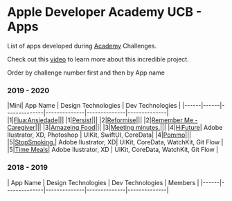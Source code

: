 # Apple Developer Academy UCB - Apps 

List of apps developed during [Academy](https://developeracademyucb.com.br) Challenges.

Check out this [video](https://www.youtube.com/watch?v=GMFP9rOa5iA)  to learn more about this incredible project.

Order by challenge number first and then by App name
<!-- PLEASE READ! -->
<!-- Enter the application name below in mini challenge order and then alphabetically by the first name.-->
<!-- If your application is not part of any mini challenge type "-" in the Mini n˚ column. -->

### 2019 - 2020
|Mini| App Name | Design Technologies | Dev Technologies |
|------|------|--------------|--------------|--------------|--------------|
|1|[Flua:Ansiedade](https://apps.apple.com/br/app/flua-ansiedade/id1469923904)|||
|1|[Persist](https://apps.apple.com/br/app/persist/id1469632896)|||
|2|[Reformise](https://apps.apple.com/br/app/reformise/id1480899346)|||
|2|[Remember Me - Caregiver](https://apps.apple.com/br/app/remember-me-caregiver/id1481000591)|||
|3|[Amazeing Food](https://apps.apple.com/br/app/amazeing-food/id1495912117)|||
|3|[Meeting minutes.](https://apps.apple.com/br/app/meeting-minutes/id1497013430)|||
|4|[HiFuture](https://apps.apple.com/br/app/hifuture/id1510629091)| Adobe Ilustrator, XD, Photoshop | UIKit, SwiftUI, CoreData|
|4|[Pommo](https://apps.apple.com/az/app/pommo/id1513669255)|||
|5|[StopSmoking.](https://apps.apple.com/br/app/stopsmoking/id1519508820)| Adobe Ilustrator, XD| UIKit, CoreData, WatchKit, Git Flow |
|5|[Time Meals](https://apps.apple.com/us/app/id1519529652)| Adobe Ilustrator, XD | UIKit, CoreData, WatchKit, Git Flow |


### 2018 - 2019
| App Name | Design Technologies | Dev Technologies | Members |
|------|--------------|--------------|--------------|--------------|
